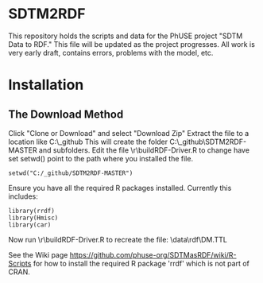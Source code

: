 # SDTM2RDF
This repository holds the scripts and data for the PhUSE project "SDTM Data to RDF."  This file will be updated as the project progresses. All work is very early draft, contains errors, problems with the model, etc. 

# Installation
## The Download Method
Click "Clone or Download" and select "Download Zip"
Extract the file to a location like  C:\\_github
This will create the folder C:\\_github\\SDTM2RDF-MASTER and subfolders.
Edit the file \\r\\buildRDF-Driver.R  to change have set setwd() point to the path where you installed the file.
 ```
 setwd("C:/_github/SDTM2RDF-MASTER")
```
Ensure you have all the required R packages installed. Currently this includes:
```
library(rrdf)
library(Hmisc)
library(car)
```
Now run \r\buildRDF-Driver.R  to recreate the file:  \data\rdf\DM.TTL

See the Wiki page https://github.com/phuse-org/SDTMasRDF/wiki/R-Scripts for how to install the required R package 'rrdf' which is not part of CRAN. 

